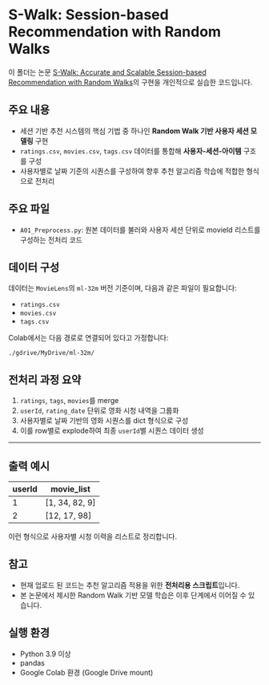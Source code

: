 # S-Walk: Session-based Recommendation with Random Walks

이 폴더는 논문 [S-Walk: Accurate and Scalable Session-based Recommendation with Random Walks](https://arxiv.org/abs/2108.05515)의 구현을 개인적으로 실습한 코드입니다.


## 주요 내용
- 세션 기반 추천 시스템의 핵심 기법 중 하나인 **Random Walk 기반 사용자 세션 모델링** 구현
- `ratings.csv`, `movies.csv`, `tags.csv` 데이터를 통합해 **사용자-세션-아이템** 구조를 구성
- 사용자별로 날짜 기준의 시퀀스를 구성하여 향후 추천 알고리즘 학습에 적합한 형식으로 전처리


## 주요 파일
- `A01_Preprocess.py`: 원본 데이터를 불러와 사용자 세션 단위로 movieId 리스트를 구성하는 전처리 코드


## 데이터 구성
데이터는 `MovieLens`의 `ml-32m` 버전 기준이며, 다음과 같은 파일이 필요합니다:
- `ratings.csv`
- `movies.csv`
- `tags.csv`

Colab에서는 다음 경로로 연결되어 있다고 가정합니다:
```
./gdrive/MyDrive/ml-32m/
```


## 전처리 과정 요약
1. `ratings`, `tags`, `movies`를 merge
2. `userId`, `rating_date` 단위로 영화 시청 내역을 그룹화
3. 사용자별로 날짜 기반의 영화 시퀀스를 dict 형식으로 구성
4. 이를 row별로 explode하여 최종 `userId`별 시퀀스 데이터 생성

---

## 출력 예시
| userId | movie_list |
|--------|------------|
| 1 | [1, 34, 82, 9] |
| 2 | [12, 17, 98] |

이런 형식으로 사용자별 시청 이력을 리스트로 정리합니다.


## 참고
- 현재 업로드 된 코드는 추천 알고리즘 적용을 위한 **전처리용 스크립트**입니다.
- 본 논문에서 제시한 Random Walk 기반 모델 학습은 이후 단계에서 이어질 수 있습니다.


## 실행 환경
- Python 3.9 이상
- pandas
- Google Colab 환경 (Google Drive mount)

